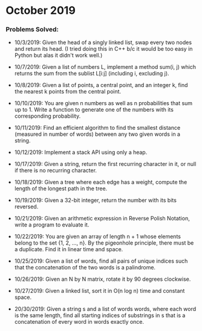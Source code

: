 # October 2019

### Problems Solved:
- 10/3/2019: Given the head of a singly linked list, swap every two nodes and return its head. (I tried doing this in C++ b/c it would be too easy in Python but alas it didn't work well.)

- 10/7/2019: Given a list of numbers L, implement a method sum(i, j)
which returns the sum from the sublist L[i:j] (including i, excluding j).

- 10/8/2019: Given a list of points, a central point, and an integer k,
find the nearest k points from the central point.

- 10/10/2019: You are given n numbers as well as n probabilities
that sum up to 1. Write a function to generate one of the
numbers with its corresponding probability.

- 10/11/2019: Find an efficient algorithm to find the
smallest distance (measured in number of words)
between any two given words in a string.

- 10/12/2019: Implement a stack API using only a heap.

- 10/17/2019: Given a string, return the first recurring character in it,
or null if there is no recurring character.

- 10/18/2019: Given a tree where each edge has a weight, compute the length of the longest path in the tree.

- 10/19/2019: Given a 32-bit integer, return the number with its bits reversed.

- 10/21/2019: Given an arithmetic expression in Reverse Polish Notation,
write a program to evaluate it.

- 10/22/2019: You are given an array of length n + 1 whose elements belong to the
set {1, 2, ..., n}. By the pigeonhole principle, there must be a duplicate.
Find it in linear time and space.

- 10/25/2019: Given a list of words, find all pairs of unique indices such that
the concatenation of the two words is a palindrome.

- 10/26/2019: Given an N by N matrix, rotate it by 90 degrees clockwise.

- 10/27/2019: Given a linked list, sort it in O(n log n) time and constant space.

- 20/30/2019: Given a string s and a list of words words,
where each word is the same length, find all starting indices of
substrings in s that is a concatenation of every word in words exactly once.

